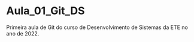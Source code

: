 # Aula_01_Git_DS
Primeira aula de Git do curso de Desenvolvimento de Sistemas da ETE no ano de 2022. 
